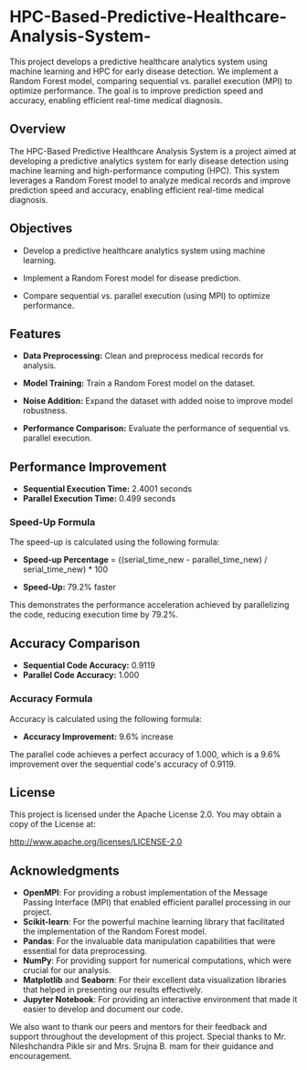 # HPC-Based-Predictive-Healthcare-Analysis-System-
This project develops a predictive healthcare analytics system using machine learning and HPC for early disease detection. We implement a Random Forest model, comparing sequential vs. parallel execution (MPI) to optimize performance. The goal is to improve prediction speed and accuracy, enabling efficient real-time medical diagnosis.

## Overview

The HPC-Based Predictive Healthcare Analysis System is a project aimed at developing a predictive analytics system for early disease detection using machine learning and high-performance computing (HPC). This system leverages a Random Forest model to analyze medical records and improve prediction speed and accuracy, enabling efficient real-time medical diagnosis.

## Objectives

- Develop a predictive healthcare analytics system using machine learning.

- Implement a Random Forest model for disease prediction.

- Compare sequential vs. parallel execution (using MPI) to optimize performance.


## Features

- **Data Preprocessing:** Clean and preprocess medical records for analysis.

- **Model Training:** Train a Random Forest model on the dataset.

- **Noise Addition:** Expand the dataset with added noise to improve model robustness.

- **Performance Comparison:** Evaluate the performance of sequential vs. parallel execution.
  

## Performance Improvement

- **Sequential Execution Time:** 2.4001 seconds  
- **Parallel Execution Time:** 0.499 seconds  

### Speed-Up Formula  
The speed-up is calculated using the following formula:

- **Speed-up Percentage** = ((serial_time_new - parallel_time_new) / serial_time_new) * 100

- **Speed-Up:** 79.2% faster  

This demonstrates the performance acceleration achieved by parallelizing the code, reducing execution time by 79.2%.

## Accuracy Comparison

- **Sequential Code Accuracy:** 0.9119  
- **Parallel Code Accuracy:** 1.000  

### Accuracy Formula  
Accuracy is calculated using the following formula:


- **Accuracy Improvement:** 9.6% increase  

The parallel code achieves a perfect accuracy of 1.000, which is a 9.6% improvement over the sequential code's accuracy of 0.9119.





## License


This project is licensed under the Apache License 2.0. You may obtain a copy of the License at:


http://www.apache.org/licenses/LICENSE-2.0



## Acknowledgments


- **OpenMPI**: For providing a robust implementation of the Message Passing Interface (MPI) that enabled efficient parallel processing in our project.
- **Scikit-learn**: For the powerful machine learning library that facilitated the implementation of the Random Forest model.
- **Pandas**: For the invaluable data manipulation capabilities that were essential for data preprocessing.
- **NumPy**: For providing support for numerical computations, which were crucial for our analysis.
- **Matplotlib** and **Seaborn**: For their excellent data visualization libraries that helped in presenting our results effectively.
- **Jupyter Notebook**: For providing an interactive environment that made it easier to develop and document our code.

We also want to thank our peers and mentors for their feedback and support throughout the development of this project. Special thanks to Mr. Nileshchandra Pikle sir and Mrs. Srujna B. mam for their guidance and encouragement.

